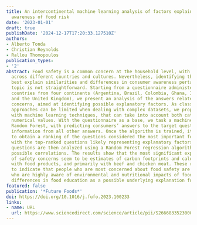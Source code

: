```yaml
---
title: An intercontinental machine learning analysis of factors explaining consumer
  awareness of food risk
date: '2023-01-01'
draft: true
publishDate: '2024-12-17T17:20:33.127510Z'
authors:
- Alberto Tonda
- Christian Reynolds
- Rallou Thomopoulos
publication_types:
- '2'
abstract: Food safety is a common concern at the household level, with important variations
  across different countries and cultures. Nevertheless, identifying the factors that
  best explain similarities and differences in consumer awareness pertaining to this
  topic is not straightforward. Starting from a questionnaire administered in seven
  countries from four continents (Argentina, Brazil, Colombia, Ghana, India, Peru,
  and the United Kingdom), we present an analysis of the answers related to food safety
  concerns, aimed at identifying possible explanatory factors. As classical statistical
  approaches can be limited when dealing with complex datasets, we propose an analysis
  with machine learning techniques, that can take into account both categorical and
  numerical values. With the questionnaire as a base, we task a machine learning algorithm,
  Random Forest, with predicting consumers’ answers to the target questions using
  information from all other answers. Once the algorithm is trained, it becomes possible
  to obtain a ranking of the questions considered the most important for the prediction,
  with the top-ranked questions likely representing explanatory factors. Top-ranked
  questions are then analyzed using a Random Forest regression algorithm, to test
  possible correlations. The results show that the most significant explanatory variables
  of safety concerns seem to be estimates of carbon footprints and calories associated
  with food products, and primarily with beef and chicken meat. These results tend
  to indicate that people who are most concerned about food safety are also those
  who are highly aware of environmental and nutritional impacts of food, hinting at
  differences in food education as a possible underlying explanation for the data.
featured: false
publication: '*Future Foods*'
doi: https://doi.org/10.1016/j.fufo.2023.100233
links:
- name: URL
  url: https://www.sciencedirect.com/science/article/pii/S2666833523000199
---
```


